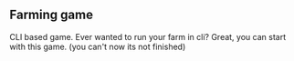 ## Farming game
CLI based game.
Ever wanted to run your farm in cli?
Great, you can start with this game.
(you can't now its not finished)
